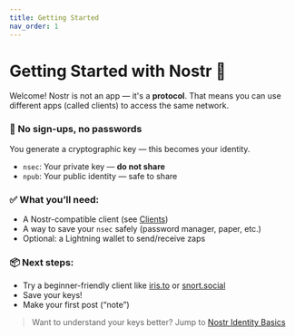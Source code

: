 ```yaml
---
title: Getting Started
nav_order: 1
---
```


# Getting Started with Nostr 🚀

Welcome! Nostr is not an app — it's a **protocol**. That means you can use different apps (called clients) to access the same network.

### 🔑 No sign-ups, no passwords
You generate a cryptographic key — this becomes your identity.

- `nsec`: Your private key — **do not share**
- `npub`: Your public identity — safe to share

### ✅ What you’ll need:
- A Nostr-compatible client (see [Clients](clients.md))
- A way to save your `nsec` safely (password manager, paper, etc.)
- Optional: a Lightning wallet to send/receive zaps

### 📦 Next steps:
- Try a beginner-friendly client like [iris.to](https://iris.to) or [snort.social](https://snort.social)
- Save your keys!
- Make your first post (“note”)

> Want to understand your keys better? Jump to [Nostr Identity Basics](identity-basics.md)
